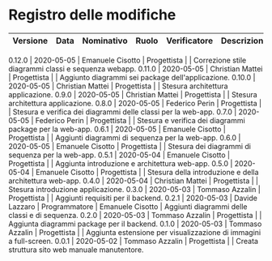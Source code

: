 # Registro delle modifiche
Versione | Data | Nominativo | Ruolo | Verificatore | Descrizione
------------- | ------------- | ------------- | ------------- | ------------- | -------------

0.12.0 | 2020-05-05 | Emanuele Cisotto | Progettista | | Correzione stile diagrammi classi e sequenza webapp.
0.11.0 | 2020-05-05 | Christian Mattei | Progettista | | Aggiunto diagrammi sei package dell'applicazione. 
0.10.0 | 2020-05-05 | Christian Mattei | Progettista | | Stesura architettura applicazione. 
0.9.0 | 2020-05-05 | Christian Mattei | Progettista | | Stesura architettura applicazione. 
0.8.0 | 2020-05-05 | Federico Perin   | Progettista | | Stesura e verifica dei diagrammi delle classi per la web-app.
0.7.0 | 2020-05-05 | Federico Perin   | Progettista | | Stesura e verifica dei diagrammi package per la web-app.
0.6.1 | 2020-05-05 | Emanuele Cisotto | Progettista | | Aggiunti diagrammi di sequenza per la web-app.
0.6.0 | 2020-05-05 | Emanuele Cisotto | Progettista | | Stesura dei diagrammi di sequenza per la web-app.
0.5.1 | 2020-05-04 | Emanuele Cisotto | Progettista | | Aggiunta introduzione e architettura web-app.
0.5.0 | 2020-05-04 | Emanuele Cisotto | Progettista | | Stesura della introduzione e della architettura web-app.
0.4.0 | 2020-05-04 | Christian Mattei | Progettista | | Stesura introduzione applicazione.
0.3.0 | 2020-05-03 | Tommaso Azzalin | Progettista | | Aggiunti requisiti per il backend.
0.2.1 | 2020-05-03 | Davide Lazzaro  | Programmatore | Emanuele Cisotto | Aggiunti diagrammi delle classi e di sequenza.
0.2.0 | 2020-05-03 | Tommaso Azzalin | Progettista | | Aggiunta diagrammi package per il backend.
0.1.0 | 2020-05-03 | Tommaso Azzalin | Progettista | | Aggiunta estensione per visualizzazione di immagini a full-screen.
0.0.1 | 2020-05-02 | Tommaso Azzalin | Progettista | | Creata struttura sito web manuale manutentore.

